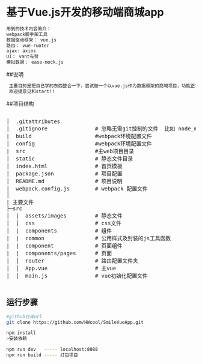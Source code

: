 # 基于Vue.js开发的移动端商城app

``` bash
用到的技术内容简介：
webpack脚手架工具
数据驱动框架： vue.js
路由： vue-ruoter
ajax: axios
UI： vant有赞
模拟数据： ease-mock.js
```

##说明
``` bash
 主要目的是把自己学的东西整合一下，尝试做一个以vue.js作为数据框架的商城项目，功能正在逐步完善中。
 欢迎提意见和start!!
```

##项目结构
<pre>

│  .gitattributes
│  .gitignore               # 忽略无需git控制的文件  比如 node_modules
|  build                    #webpack环境配置文件
│  config                   #webpack环境配置文件
|  src                      #主web项目目录
│  static                   # 静态文件目录
│  index.html               # 首页模板
│  package.json             # 项目配置
│  README.md                # 项目说明
│  webpack.config.js        # webpack 配置文件
│
| 主要文件
├─src
│  |  assets/images         # 静态文件
│  │  css                   # css文件
│  |  components            # 组件
|  |  common                # 公用样式及封装的js工具函数
|  |  component             # 页面组件
|  |  components/pages      # 页面
│  │  router                # 路由配置文件夹
│  │  App.vue               # 主vue
│  │  main.js               # vue初始化配置文件

</pre>


## 运行步骤
``` bash
#github仓库url
git clone https://github.com/HWcool/SmileVueApp.git
```

``` bash
npm install
>安装依赖
```

``` bash
npm run dev   ----- localhost:8088
npm run build ----- 打包项目
```